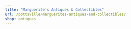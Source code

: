 ```yaml
---
title: "Marguerite's Antiques & Collectibles"
url: /pottsville/marguerites-antiques-and-collectibles/
shop: antiques
---
```


